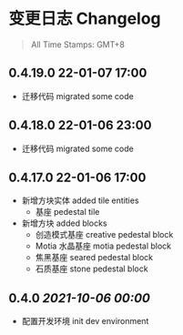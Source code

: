 # 变更日志 Changelog

> All Time Stamps: GMT+8

## 0.4.19.0 22-01-07 17:00

* 迁移代码 migrated some code

## 0.4.18.0 22-01-06 23:00

* 迁移代码 migrated some code

## 0.4.17.0 22-01-06 17:00

* 新增方块实体 added tile entities
  * 基座 pedestal tile
* 新增方块 added blocks
  * 创造模式基座 creative pedestal block
  * Motia 水晶基座 motia pedestal block
  * 焦黑基座 seared pedestal block
  * 石质基座 stone pedestal block

## 0.4.0 _2021-10-06 00:00_

* 配置开发环境 init dev environment
